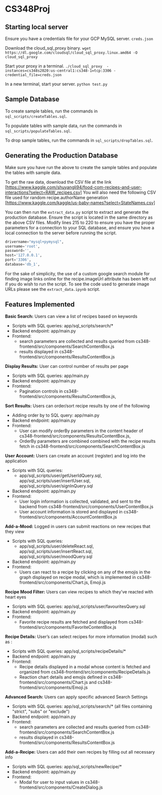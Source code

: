 # CS348Proj

## Starting local server
Ensure you have a credentials file for your GCP MySQL server.
```creds.json```

Download the cloud_sql_proxy binary.
```wget https://dl.google.com/cloudsql/cloud_sql_proxy.linux.amd64 -O cloud_sql_proxy```

Start your proxy in a terminal.
```./cloud_sql_proxy  -instances=cs348s2020:us-central1:cs348-1=tcp:3306 -credential_file=creds.json```

In a new terminal, start your server.
```python test.py```

## Sample Database
To create sample tables, run the commands in ```sql_scripts/createTables.sql```.

To populate tables with sample data, run the commands in ```sql_scripts/populateTables.sql```.

To drop sample tables, run the commands in ```sql_scripts/dropTables.sql```.

## Generating the Production Database
Make sure you have run the above to create the sample tables and populate the tables with sample data.

To get the raw data, download the CSV file at the link [https://www.kaggle.com/shuyangli94/food-com-recipes-and-user-interactions?select=RAW_recipes.csv]
You will also need the following CSV file used for random recipe.authorName generation [https://www.kaggle.com/kaggle/us-baby-names?select=StateNames.csv]

You can then run the ```extract_data.py``` script to extract and generate the production database. Ensure the script is located in the same directory as the above CSV files. Modify lines 215 to 220 to ensure you have the proper parameters for a connection to your SQL database, and ensure you have a local connection to the server before running the script.
```python
drivername="mysql+pymysql",
username='root',
password='',
host='127.0.0.1',
port='3306',
database='db_1',
```
For the sake of simplicity, the use of a custom google search module for finding image links online for the recipe.imageUrl attribute has been left out if you do wish to run the script. To see the code used to generate image URLs please see the ```extract_data.ipynb``` script.

## Features Implemented
**Basic Search:** Users can view a list of recipes based on keywords
- Scripts with SQL queries: app/sql_scripts/search/*
- Backend endpoint: app/main.py
- Frontend: 
  - search parameters are collected and results queried from cs348-frontend/src/components/SearchContentBox.js
  - results displayed in cs348-frontend/src/components/ResultsContentBox.js

**Display Results:** User can control number of results per page
- Scripts with SQL queries: app/main.py
- Backend endpoint: app/main.py
- Frontend:
  - Pagination controls in cs348-frontend/src/components/ResultsContentBox.js, 

**Sort Results:** Users can order/sort recipe results by one of the following
- Adding order by to SQL query: app/main.py
- Backend endpoint: app/main.py
- Frontend:
  - User can modify orderBy parameters in the content header of cs348-frontend/src/components/ResultsContentBox.js, 
  - OrderBy parameters are combined combined with the recipe results fetch in  cs348-frontend/src/components/SearchContentBox.js

**User Account:** Users can create an account (register) and log into the application
- Scripts with SQL queries: 
  - app/sql_scripts/user/getUserIdQuery.sql, app/sql_scripts/user/insertUser.sql, app/sql_scripts/user/signInQuery.sql
- Backend endpoint: app/main.py
- Frontend: 
  - User login information is collected, validated, and sent to the backend from cs348-frontend/src/components/UserContentBox.js
  - User account information is stored and displayed in cs348-frontend/src/components/AccountContentBox.js

**Add-a-Mood:** Logged in users can submit reactions on new recipes that they view
- Scripts with SQL queries: 
  - app/sql_scripts/user/deleteReact.sql, app/sql_scripts/user/insertReact.sql, app/sql_scripts/user/moodQuery.sql
- Backend endpoint: app/main.py
- Frontend: 
  - Users can react to a recipe by clicking on any of the emojis in the graph displayed on recipe modal, which is implemented in cs348-frontend/src/components/Chart.js, Emoji.js

**Recipe Mood Filter:** Users can view recipes to which they’ve reacted with heart eyes
- Scripts with SQL queries: app/sql_scripts/user/favouritesQuery.sql
- Backend endpoint: app/main.py
- Frontend: 
  - Favorite recipe results are fetched and displayed from cs348-frontend/src/components/FavoriteContentBox.js

**Recipe Details:** User’s can select recipes for more information (modal) such as :
- Scripts with SQL queries: app/sql_scripts/recipeDetails/*
- Backend endpoint: app/main.py
- Frontend:
  - Recipe details displayed in a modal whose content is fetched and organized from cs348-frontend/src/components/RecipeDetails.js
  - Reaction chart details and emojis defined in cs348-frontend/src/components/Chart.js and cs348-frontend/src/components/Emoji.js

**Advanced Search:** Users can apply specific advanced Search Settings
- Scripts with SQL queries: app/sql_scripts/search/* (all files containing "strict", "subs" or "exclude")
- Backend endpoint: app/main.py
- Frontend: 
  - search parameters are collected and results queried from cs348-frontend/src/components/SearchContentBox.js
  - results displayed in cs348-frontend/src/components/ResultsContentBox.js

**Add-a-Recipe:** Users can add their own recipes by filling out all necessary info
- Scripts with SQL queries: app/sql_scripts/newRecipe/*
- Backend endpoint: app/main.py
- Frontend:
  - Modal for user to input values in cs348-frontend/src/components/CreateDialog.js

